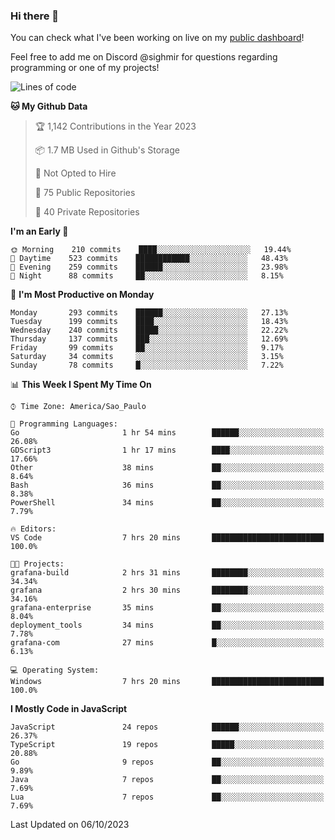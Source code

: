 ### Hi there 👋

<!--
**guicaulada/guicaulada** is a ✨ _special_ ✨ repository because its `README.md` (this file) appears on your GitHub profile.

Here are some ideas to get you started:

- 🔭 I’m currently working on ...
- 🌱 I’m currently learning ...
- 👯 I’m looking to collaborate on ...
- 🤔 I’m looking for help with ...
- 💬 Ask me about ...
- 📫 How to reach me: ...
- 😄 Pronouns: ...
- ⚡ Fun fact: ...
-->

You can check what I've been working on live on my [public dashboard](https://guicaulada.grafana.net/public-dashboards/7b7f644500ec4e6cb5d7a4e7b5ed0dab)!

Feel free to add me on Discord @sighmir for questions regarding programming or one of my projects!

<!--START_SECTION:waka-->
![Lines of code](https://img.shields.io/badge/From%20Hello%20World%20I%27ve%20Written-16.4%20million%20lines%20of%20code-blue)

**🐱 My Github Data** 

> 🏆 1,142 Contributions in the Year 2023
 > 
> 📦 1.7 MB Used in Github's Storage 
 > 
> 🚫 Not Opted to Hire
 > 
> 📜 75 Public Repositories 
 > 
> 🔑 40 Private Repositories  
 > 
**I'm an Early 🐤** 

```text
🌞 Morning    210 commits    ████░░░░░░░░░░░░░░░░░░░░░   19.44% 
🌆 Daytime    523 commits    ████████████░░░░░░░░░░░░░   48.43% 
🌃 Evening    259 commits    ██████░░░░░░░░░░░░░░░░░░░   23.98% 
🌙 Night      88 commits     ██░░░░░░░░░░░░░░░░░░░░░░░   8.15%

```
📅 **I'm Most Productive on Monday** 

```text
Monday       293 commits    ██████░░░░░░░░░░░░░░░░░░░   27.13% 
Tuesday      199 commits    ████░░░░░░░░░░░░░░░░░░░░░   18.43% 
Wednesday    240 commits    █████░░░░░░░░░░░░░░░░░░░░   22.22% 
Thursday     137 commits    ███░░░░░░░░░░░░░░░░░░░░░░   12.69% 
Friday       99 commits     ██░░░░░░░░░░░░░░░░░░░░░░░   9.17% 
Saturday     34 commits     ░░░░░░░░░░░░░░░░░░░░░░░░░   3.15% 
Sunday       78 commits     █░░░░░░░░░░░░░░░░░░░░░░░░   7.22%

```


📊 **This Week I Spent My Time On** 

```text
⌚︎ Time Zone: America/Sao_Paulo

💬 Programming Languages: 
Go                       1 hr 54 mins        ██████░░░░░░░░░░░░░░░░░░░   26.08% 
GDScript3                1 hr 17 mins        ████░░░░░░░░░░░░░░░░░░░░░   17.66% 
Other                    38 mins             ██░░░░░░░░░░░░░░░░░░░░░░░   8.64% 
Bash                     36 mins             ██░░░░░░░░░░░░░░░░░░░░░░░   8.38% 
PowerShell               34 mins             ██░░░░░░░░░░░░░░░░░░░░░░░   7.79%

🔥 Editors: 
VS Code                  7 hrs 20 mins       █████████████████████████   100.0%

🐱‍💻 Projects: 
grafana-build            2 hrs 31 mins       ████████░░░░░░░░░░░░░░░░░   34.34% 
grafana                  2 hrs 30 mins       ████████░░░░░░░░░░░░░░░░░   34.16% 
grafana-enterprise       35 mins             ██░░░░░░░░░░░░░░░░░░░░░░░   8.04% 
deployment_tools         34 mins             ██░░░░░░░░░░░░░░░░░░░░░░░   7.78% 
grafana-com              27 mins             █░░░░░░░░░░░░░░░░░░░░░░░░   6.13%

💻 Operating System: 
Windows                  7 hrs 20 mins       █████████████████████████   100.0%

```

**I Mostly Code in JavaScript** 

```text
JavaScript               24 repos            ██████░░░░░░░░░░░░░░░░░░░   26.37% 
TypeScript               19 repos            █████░░░░░░░░░░░░░░░░░░░░   20.88% 
Go                       9 repos             ██░░░░░░░░░░░░░░░░░░░░░░░   9.89% 
Java                     7 repos             ██░░░░░░░░░░░░░░░░░░░░░░░   7.69% 
Lua                      7 repos             ██░░░░░░░░░░░░░░░░░░░░░░░   7.69%

```



 Last Updated on 06/10/2023
<!--END_SECTION:waka-->
